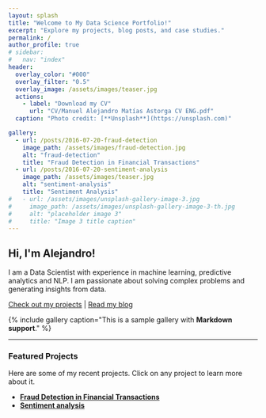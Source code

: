 ```yaml
---
layout: splash
title: "Welcome to My Data Science Portfolio!"
excerpt: "Explore my projects, blog posts, and case studies."
permalink: /
author_profile: true
# sidebar:
#   nav: "index"
header:
  overlay_color: "#000"
  overlay_filter: "0.5"
  overlay_image: /assets/images/teaser.jpg
  actions:
    - label: "Download my CV"
      url: "CV/Manuel Alejandro Matías Astorga CV ENG.pdf"
  caption: "Photo credit: [**Unsplash**](https://unsplash.com)"

gallery:
  - url: /posts/2016-07-20-fraud-detection
    image_path: /assets/images/fraud-detection.jpg
    alt: "fraud-detection"
    title: "Fraud Detection in Financial Transactions"
  - url: /posts/2016-07-20-sentiment-analysis
    image_path: /assets/images/teaser.jpg
    alt: "sentiment-analysis"
    title: "Sentiment Analysis"
#   - url: /assets/images/unsplash-gallery-image-3.jpg
#     image_path: /assets/images/unsplash-gallery-image-3-th.jpg
#     alt: "placeholder image 3"
#     title: "Image 3 title caption"
---
```


## Hi, I'm Alejandro!

I am a Data Scientist with experience in machine learning, predictive analytics and NLP. I am passionate about solving complex problems and generating insights from data.

[Check out my projects](/projects) | [Read my blog](/blog)

{% include gallery caption="This is a sample gallery with **Markdown support**." %}



---

### Featured Projects

Here are some of my recent projects. Click on any project to learn more about it.

- **[Fraud Detection in Financial Transactions](/projects/fraud-detection)**
- **[Sentiment analysis](/projects/sentiment-analysis)**